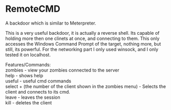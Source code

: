 # RemoteCMD


A backdoor which is similar to Meterpreter.

This is a very useful backdoor, it is actually a reverse shell. 
Its capable of holding more then one clinets at once, and connecting to them.
This only accesses the Windows Command Prompt of the target, nothing more, but still, its powerful.
For the networking part I only used winsock, and I only tested it on localhost.

Features/Commands: <br />
zombies - view your zombies connected to the server <br />
help - shows help <br />
useful - useful cmd commands <br />
select + (the number of the client shown in the zombies menu) - Selects the client and connects to its cmd. <br />
leave - leaves the session <br />
kill - deletes the client <br />


